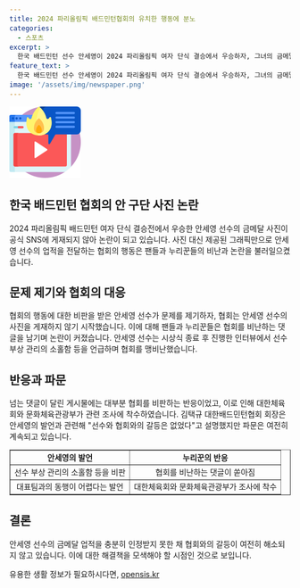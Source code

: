 ```yaml
---
title: 2024 파리올림픽 배드민턴협회의 유치한 행동에 분노
categories:
  - 스포츠
excerpt: >
  한국 배드민턴 선수 안세영이 2024 파리올림픽 여자 단식 결승에서 우승하자, 그녀의 금메달 사진이 배드민턴협회의 SNS에 올라오지 않아 논란이 일고 있다. 안세영은 협회를 비판하며 인터뷰에서 선수 부상 관리 등을 언급하고 대표팀과의 동행이 어렵다는 발언을 했다. 이에 배드민턴 팬들은 협회를 겨냥한 비판을 퍼부었다. 협회 회장은 갈등 부인하며 안세영의 발언에 대한 확인을 약속했다.   
feature_text: >
  한국 배드민턴 선수 안세영이 2024 파리올림픽 여자 단식 결승에서 우승하자, 그녀의 금메달 사진이 배드민턴협회의 SNS에 올라오지 않아 논란이 일고 있다. 안세영은 협회를 비판하며 인터뷰에서 선수 부상 관리 등을 언급하고 대표팀과의 동행이 어렵다는 발언을 했다. 이에 배드민턴 팬들은 협회를 겨냥한 비판을 퍼부었다. 협회 회장은 갈등 부인하며 안세영의 발언에 대한 확인을 약속했다.   
image: '/assets/img/newspaper.png'
---
```


<p><img src="/assets/img/news.png" alt="rentncar 속보" /></p>

<h2>한국 배드민턴 협회의 안 구단 사진 논란</h2>

<p data-ke-size="size16">2024 파리올림픽 배드민턴 여자 단식 결승전에서 우승한 안세영 선수의 금메달 사진이 공식 SNS에 게재되지 않아 논란이 되고 있습니다. 사진 대신 제공된 그래픽만으로 안세영 선수의 업적을 전달하는 협회의 행동은 팬들과 누리꾼들의 비난과 논란을 불러일으켰습니다.</p>

<h2>문제 제기와 협회의 대응</h2>

<p data-ke-size="size16">협회의 행동에 대한 비판을 받은 안세영 선수가 문제를 제기하자, 협회는 안세영 선수의 사진을 게재하지 않기 시작했습니다. 이에 대해 팬들과 누리꾼들은 협회를 비난하는 댓글을 남기며 논란이 커졌습니다. 안세영 선수는 시상식 종료 후 진행한 인터뷰에서 선수 부상 관리의 소홀함 등을 언급하며 협회를 맹비난했습니다.</p>

<h2>반응과 파문</h2>

<p data-ke-size="size16">넘는 댓글이 달린 게시물에는 대부분 협회를 비판하는 반응이었고, 이로 인해 대한체육회와 문화체육관광부가 관련 조사에 착수하였습니다. 김택규 대한배드민턴협회 회장은 안세영의 발언과 관련해 "선수와 협회와의 갈등은 없었다"고 설명했지만 파문은 여전히 계속되고 있습니다.</p>

<table style="width: 100%;" border="1">
<tbody>
<tr>
<td style="text-align: center;"><b>안세영의 발언</b></td>
<td style="text-align: center;"><b>누리꾼의 반응</b></td>
</tr>
<tr>
<td style="text-align: center;">선수 부상 관리의 소홀함 등을 비판</td>
<td style="text-align: center;">협회를 비난하는 댓글이 쏟아짐</td>
</tr>
<tr>
<td style="text-align: center;">대표팀과의 동행이 어렵다는 발언</td>
<td style="text-align: center;">대한체육회와 문화체육관광부가 조사에 착수</td>
</tr>
</tbody>
</table>

<h2>결론</h2>

<p data-ke-size="size16">안세영 선수의 금메달 업적을 충분히 인정받지 못한 채 협회와의 갈등이 여전히 해소되지 않고 있습니다. 이에 대한 해결책을 모색해야 할 시점인 것으로 보입니다.</p>
유용한 생활 정보가 필요하시다면, <a href="https://opensis.kr" rel="dofollow">opensis.kr</a>



